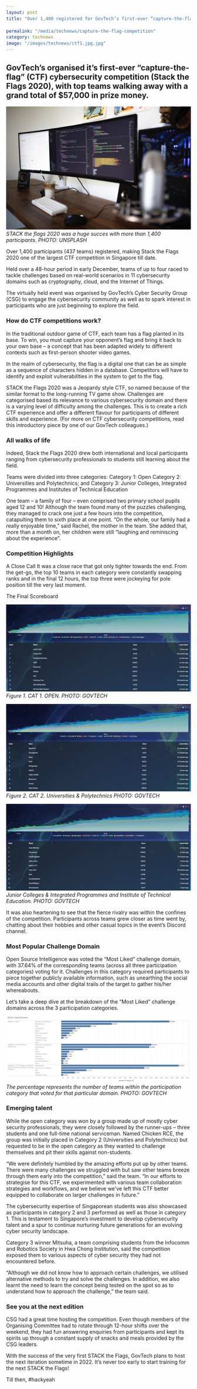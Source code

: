 ```yaml
---
layout: post
title: "Over 1,400 registered for GovTech’s first-ever “capture-the-flag” cybersecurity competition"

permalink: "/media/technews/capture-the-flag-competition"
category: technews
image: "/images/technews/ctf1.jpg.jpg"
---
```


GovTech’s organised it’s first-ever “capture-the-flag” (CTF) cybersecurity competition (Stack the Flags 2020), with top teams walking away with a grand total of $57,000 in prize money.
---

![CTF comp](/images/technews/ctf1.jpg.jpg)
*STACK the flags 2020 was a huge succes with more than 1,400 participants. PHOTO: UNSPLASH*

 Over 1,400 participants (437 teams) registered, making Stack the Flags 2020 one of the largest CTF competition in Singapore till date.
 
Held over a 48-hour period in early December, teams of up to four raced to tackle challenges based on real-world scenarios in 11 cybersecurity domains such as cryptography, cloud, and the Internet of Things.

The virtually held event was organised by GovTech’s Cyber Security Group (CSG) to engage the cybersecurity community as well as to spark interest in participants who are just beginning to explore the field.


### **How do CTF competitions work?**

In the traditional outdoor game of CTF, each team has a flag planted in its base. To win, you must capture your opponent’s flag and bring it back to your own base – a concept that has been adapted widely to different contexts such as first-person shooter video games. 
 
In the realm of cybersecurity, the flag is a digital one that can be as simple as a sequence of characters hidden in a database. Competitors will have to identify and exploit vulnerabilities in the system to get to the flag. 
 
STACK the Flags 2020 was a Jeopardy style CTF, so named because of the similar format to the long-running TV game show. Challenges are categorised based its relevance to various cybersecurity domain and there is a varying level of difficulty among the challenges. This is to create a rich CTF experience and offer a different flavour for participants of different skills and experience. (For more on CTF cybersecurity competitions, read this introductory piece by one of our GovTech colleagues.)


### All walks of life

Indeed, Stack the Flags 2020 drew both international and local participants ranging from cybersecurity professionals to students still learning about the field. 
 
Teams were divided into three categories:
Category 1: Open
Category 2: Universities and Polytechnics; and
Category 3: Junior Colleges, Integrated Programmes and Institutes of Technical Education

One team – a family of four – even comprised two primary school pupils aged 12 and 10! Although the team found many of the puzzles challenging, they managed to crack one just a few hours into the competition, catapulting them to sixth place at one point. “On the whole, our family had a really enjoyable time,” said Rachel, the mother in the team. She added that, more than a month on, her children were still “laughing and reminiscing about the experience”.


### Competition Highlights

A Close Call
It was a close race that got only tighter towards the end. From the get-go, the top 10 teams in each category were constantly swapping ranks and in the final 12 hours, the top three were jockeying for pole position till the very last moment.  

The Final Scoreboard


![STF Scoredboard](/images/technews/category-1.jpg)
*Figure 1. CAT 1. OPEN. PHOTO: GOVTECH*



![STF Scoredboard](/images/technews/category-2.png)
*Figure 2. CAT 2. Universities & Polytechnics PHOTO: GOVTECH*


![STF Scoredboard](/images/technews/category-3.png)
*Junior Colleges & Integrated Programmes and Institute of Technical Education. PHOTO: GOVTECH*

It was also heartening to see that the fierce rivalry was within the confines of the competition. Participants across teams grew closer as time went by, chatting about their hobbies and other casual topics in the event’s Discord channel. 


### Most Popular Challenge Domain

Open Source Intelligence was voted the “Most Liked” challenge domain, with 37.64% of the corresponding teams (across all three participation categories) voting for it. Challenges in this category required participants to piece together publicly available information, such as unearthing the social media accounts and other digital trails of the target to gather his/her whereabouts. 

Let’s take a deep dive at the breakdown of the “Most Liked” challenge domains across the 3 participation categories.


![Most Liked Domain](/images/technews/most-liked-domain.jpg)
*The percentage represents the number of teams within the participation category that voted for that particular domain. PHOTO: GOVTECH*

### Emerging talent

While the open category was won by a group made up of mostly cyber security professionals, they were closely followed by the runner-ups – three students and one full-time national serviceman. Named Chicken RCE, the group was initially placed in Category 2 (Universities and Polytechnics) but requested to be in the open category as they wanted to challenge themselves and pit their skills against non-students. 

“We were definitely humbled by the amazing efforts put up by other teams. There were many challenges we struggled with but saw other teams breeze through them early into the competition,” said the team. “In our efforts to strategise for this CTF, we experimented with various team collaboration strategies and workflows, and we believe we've left this CTF better equipped to collaborate on larger challenges in future.”

The cybersecurity expertise of Singaporean students was also showcased as participants in category 2 and 3 performed as well as those in category 1. This is testament to Singapore’s investment to develop cybersecurity talent and a spur to continue nurturing future generations for an evolving cyber security landscape.   

Category 3 winner Mitsuha, a team comprising students from the Infocomm and Robotics Society in Hwa Chong Institution, said the competition exposed them to various aspects of cyber security they had not encountered before. 

“Although we did not know how to approach certain challenges, we utilised alternative methods to try and solve the challenges. In addition, we also learnt the need to learn the concept being tested on the spot so as to understand how to approach the challenge,” the team said. 

### See you at the next edition 

CSG had a great time hosting the competition. Even though members of the Organising Committee had to rotate through 12-hour shifts over the weekend, they had fun answering enquiries from participants and kept its spirits up through a constant supply of snacks and meals provided by the CSG leaders. 

With the success of the very first STACK the Flags, GovTech plans to host the next iteration sometime in 2022. It’s never too early to start training for the next STACK the Flags!

Till then, #hackyeah
